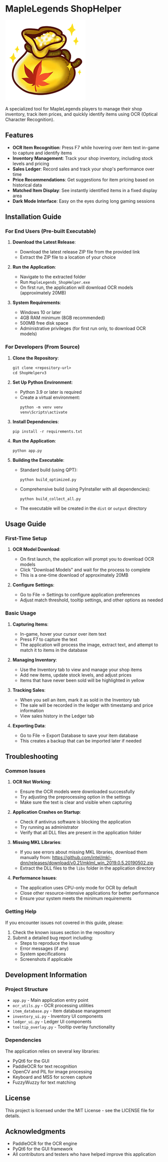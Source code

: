 # MapleLegends ShopHelper

![MapleLegends ShopHelper](app_icon.png)

A specialized tool for MapleLegends players to manage their shop inventory, track item prices, and quickly identify items using OCR (Optical Character Recognition).

## Features

- **OCR Item Recognition**: Press F7 while hovering over item text in-game to capture and identify items
- **Inventory Management**: Track your shop inventory, including stock levels and pricing
- **Sales Ledger**: Record sales and track your shop's performance over time
- **Price Recommendations**: Get suggestions for item pricing based on historical data
- **Matched Item Display**: See instantly identified items in a fixed display area
- **Dark Mode Interface**: Easy on the eyes during long gaming sessions

## Installation Guide

### For End Users (Pre-built Executable)

1. **Download the Latest Release**:
   - Download the latest release ZIP file from the provided link
   - Extract the ZIP file to a location of your choice

2. **Run the Application**:
   - Navigate to the extracted folder
   - Run `MapleLegends_ShopHelper.exe`
   - On first run, the application will download OCR models (approximately 20MB)

3. **System Requirements**:
   - Windows 10 or later
   - 4GB RAM minimum (8GB recommended)
   - 500MB free disk space
   - Administrative privileges (for first run only, to download OCR models)

### For Developers (From Source)

1. **Clone the Repository**:
   ```
   git clone <repository-url>
   cd ShopHelperv3
   ```

2. **Set Up Python Environment**:
   - Python 3.9 or later is required
   - Create a virtual environment:
     ```
     python -m venv venv
     venv\Scripts\activate
     ```

3. **Install Dependencies**:
   ```
   pip install -r requirements.txt
   ```

4. **Run the Application**:
   ```
   python app.py
   ```

5. **Building the Executable**:
   - Standard build (using QPT):
     ```
     python build_optimized.py
     ```
   - Comprehensive build (using PyInstaller with all dependencies):
     ```
     python build_collect_all.py
     ```
   - The executable will be created in the `dist` or `output` directory

## Usage Guide

### First-Time Setup

1. **OCR Model Download**:
   - On first launch, the application will prompt you to download OCR models
   - Click "Download Models" and wait for the process to complete
   - This is a one-time download of approximately 20MB

2. **Configure Settings**:
   - Go to File → Settings to configure application preferences
   - Adjust match threshold, tooltip settings, and other options as needed

### Basic Usage

1. **Capturing Items**:
   - In-game, hover your cursor over item text
   - Press F7 to capture the text
   - The application will process the image, extract text, and attempt to match it to items in the database

2. **Managing Inventory**:
   - Use the Inventory tab to view and manage your shop items
   - Add new items, update stock levels, and adjust prices
   - Items that have never been sold will be highlighted in yellow

3. **Tracking Sales**:
   - When you sell an item, mark it as sold in the Inventory tab
   - The sale will be recorded in the ledger with timestamp and price information
   - View sales history in the Ledger tab

4. **Exporting Data**:
   - Go to File → Export Database to save your item database
   - This creates a backup that can be imported later if needed

## Troubleshooting

### Common Issues

1. **OCR Not Working**:
   - Ensure the OCR models were downloaded successfully
   - Try adjusting the preprocessing option in the settings
   - Make sure the text is clear and visible when capturing

2. **Application Crashes on Startup**:
   - Check if antivirus software is blocking the application
   - Try running as administrator
   - Verify that all DLL files are present in the application folder

3. **Missing MKL Libraries**:
   - If you see errors about missing MKL libraries, download them manually from:
     https://github.com/intel/mkl-dnn/releases/download/v0.21/mklml_win_2019.0.5.20190502.zip
   - Extract the DLL files to the `libs` folder in the application directory

4. **Performance Issues**:
   - The application uses CPU-only mode for OCR by default
   - Close other resource-intensive applications for better performance
   - Ensure your system meets the minimum requirements

### Getting Help

If you encounter issues not covered in this guide, please:
1. Check the known issues section in the repository
2. Submit a detailed bug report including:
   - Steps to reproduce the issue
   - Error messages (if any)
   - System specifications
   - Screenshots if applicable

## Development Information

### Project Structure

- `app.py` - Main application entry point
- `ocr_utils.py` - OCR processing utilities
- `item_database.py` - Item database management
- `inventory_ui.py` - Inventory UI components
- `ledger_ui.py` - Ledger UI components
- `tooltip_overlay.py` - Tooltip overlay functionality

### Dependencies

The application relies on several key libraries:
- PyQt6 for the GUI
- PaddleOCR for text recognition
- OpenCV and PIL for image processing
- Keyboard and MSS for screen capture
- FuzzyWuzzy for text matching

## License

This project is licensed under the MIT License - see the LICENSE file for details.

## Acknowledgments

- PaddleOCR for the OCR engine
- PyQt6 for the GUI framework
- All contributors and testers who have helped improve this application
